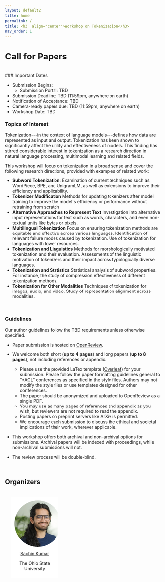```yaml
---
layout: default2
title: home
permalink: /
title: <h3  align="center">Workshop on Tokenization</h3>
nav_order: 1
---
```



# Call for Papers
<br>
### Important Dates

* Submission Begins:
  * Submission Portal: TBD
* Submission Deadline: TBD (11:59pm, anywhere on earth)
* Notification of Acceptance: TBD
* Camera-ready papers due: TBD (11:59pm, anywhere on earth)
* Workshop Date: TBD


### Topics of Interest

Tokenization---in the context of language models---defines how data are represented as input and output. Tokenization has been shown to significantly affect the utility and effectiveness of models. This finding has stirred considerable interest in tokenization as a research direction in natural language processing, multimodal learning and related fields.

This workshop will focus on tokenization in a broad sense and cover the following research directions, provided with examples of related work:

* **Subword Tokenization**: Examination of current techniques such as WordPiece, BPE, and UnigramLM, as well as extensions to improve their efficiency and applicability.
* **Tokenizer Modification** Methods for updating tokenizers after model training to improve the model's efficiency or performance without retraining from scratch 
* **Alternative Approaches to Represent Text** Investigation into alternative input representations for text such as words, characters, and even non-textual units like bytes or pixels.
* **Multilingual Tokenization** Focus on ensuring tokenization methods are equitable and effective across various languages. Identification of relevant failure modes caused by tokenization. Use of tokenization for languages with lower resources. 
* **Tokenization and Linguistics** Methods for morphologically motivated tokenization and their evaluation.
Assessments of the linguistic motivation of tokenizers and their impact across typologically diverse languages. 
* **Tokenization and Statistics** Statistical analysis of subword properties. For instance, the study of compression effectiveness of different tokenization methods.
* **Tokenization for Other Modalities** Techniques of tokenization for images, audio, and video. Study of representation alignment across modalities.


<br>

### Guidelines

Our author guidelines follow the TBD requirements unless otherwise specified. 
* Paper submission is hosted on [OpenReview](#).
* We welcome both short (__up to 4 pages__) and long papers (__up to 8 pages__), not including references or appendix. 
  * Please use the provided LaTex template ([Overleaf](#)) for your submission. Please follow the paper formatting guidelines general to “*ACL” conferences as specified in the style files. Authors may not modify the style files or use templates designed for other conferences.
  * The paper should be anonymized and uploaded to OpenReview as a single PDF. 
  * You may use as many pages of references and appendix as you wish, but reviewers are not required to read the appendix. 
  * Posting papers on preprint servers like ArXiv is permitted.
  * We encourage each submission to discuss the ethical and societal implications of their work, wherever applicable. 

* This workshop offers both archival and non-archival options for submissions. Archival papers will be indexed with proceedings, while non-archival submissions will not.
* The review process will be double-blind.
<br>


## Organizers
<html>
    <div class="team-container">
        <div class="team-member">
            <img src="/assets/img/organizers/sachin.png" alt="Name 1">
            <a href="https://sites.google.com/view/sachinkumar">Sachin Kumar</a>
            <p>The Ohio State University</p>
        </div>
        <!-- <div class="team-member">
            <img src="/assets/img/organizers/chan.jpg" alt="Name 3">
            <p><a href="https://chan0park.github.io/">Chan Young Park</a>
            <br>Carnegie Mellon University</p>
        </div>
        <div class="team-member">
            <img src="/assets/img/organizers/vidhisha.jpg" alt="Name 4">
            <p><a href="https://vidhishanair.github.io/">Vidhisha Balachandran</a>
            <br>Microsoft Research</p>
        </div>
        <div class="team-member">
            <img src="/assets/img/organizers/weijia.png" alt="Name 2">
            <p><a href="https://swj0419.github.io/">Weijia Shi</a>
            <br>University of Washington</p>
        </div>
        <div class="team-member">
            <img src="/assets/img/organizers/shirley.jpeg" alt="Name 5">
            <p><a href="https://www.shirley.id/">Shirley Anugrah Hayati</a>
            <br>University of Minnesota, Twin Cities</p>
        </div> -->
    </div>
</html>
<br>


<style>
    /* Style for the team container */
.team-container {
    display: grid;
    grid-template-columns: repeat(5, 1fr); /* Display 3 members per row */
    gap: 5px;
    max-width: 1000px;
    padding: 20px;
}

@media (max-width: 768px) {
    .team-container {
        grid-template-columns: repeat(2, 1fr); /* Display 2 members per row on smaller screens */
    }
}

/* Style for each team member */
.team-member {
    text-align: center;
    background-color: #fff;
    padding: 0px;
    width: 150px; /* Set a fixed width for consistent circle appearance */
    height: 260px; /* Set a fixed height for consistent circle appearance */
    /* box-shadow: 0px 3px 6px rgba(0, 0, 0, 0.1); */
    overflow: hidden; /* Hide any image overflow */
}


.team-member h3 {
    font-size: 16px;
    color: #333;
}

.team-member img {
  object-fit: cover;
  border-radius:50%;
  width: 150px;
  height: 150px;
  padding: 10px;
}

.sponsor-container {
    display: flex;
    gap: 5px;
}

.sponsor {
    flex: 1;
    margin: 10px;
    text-align: center;
    box-sizing: border-box;
    height: 50px;
    width: 50px;
}

.sponsor img {  
    width: 100%; /* Make the image take up 100% of the figure's width */
    height: 100%;
    object-fit: contain; 
}

.caption {
    margin-top: 12px; /* Adjust the margin to control the gap between the figure and the caption */
}

.right-half {
    flex: 1; /* Each figure takes up 50% of the available width */
    height: 500px; /* Set a fixed height for all figures (adjust the value as needed) */
}

.news-box {
    border: 1px solid #ccc;
    padding: 10px;
    width: 600px;
    margin: 0 auto;
    background-color: #f9f9f9;
}

@media (max-width: 600px) {
    .news-box {
        width: 100%; /* Adjust width to fit the screen */
    }
}
</style>

<br><br> 